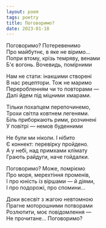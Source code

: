 ```yaml
---
layout: poem
tags: poetry
title: Поговоримо?
date: 2023-01-18
---
```


Поговоримо? Потеревенимо<br>
Про майбутнє, в яке не віримо...<br>
Попри втому, крізь темряву, венами<br>
Б'є вогонь. Вочевидь, помірними<br>

Нам не стати: інакшими створені<br>
В нас рецептори. Тож не маримо<br>
Переробленням чи то повторами —<br>
Далі йдем під міцними хмарами.<br>

Тільки похапцем перепочинемо,<br>
Трохи світла ковтнем легенями.<br>
Біль приборкають рими, розчинені<br>
У повітрі — немов буденними<br>

Не були ми ніколи. І нібито<br>
Є коннект: перевірку пройдено.<br>
А у небі, над примхами клімату<br>
Грають райдуги, наче гойдалки.<br>

Поговоримо? Може, помріємо<br>
Про моря, мерехтіння променів,<br>
І про юність із віршами — й діями,<br>
І про подорожі, про спомини...<br>

Доки всесвіт з жагою невтомною<br>
Прагне моторошними потворами<br>
Розлютити, моє повідомлення —<br>
Не прочитане... Поговоримо?
